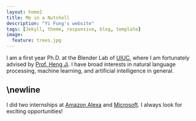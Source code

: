 ```yaml
---
layout: home2
title: Me in a Nutshell
description: "Yi Fung's website"
tags: [Jekyll, theme, responsive, blog, template]
image:
  feature: trees.jpg
---
```


I am a first year Ph.D. at the Blender Lab of <a href="https://cs.illinois.edu/" target="_blank">UIUC</a>, where I am fortunately advised by <a href="https://blender.cs.illinois.edu/hengji.html" target="_blank">Prof. Heng Ji</a>. I have broad interests in natural language processing, machine learning, and artificial intelligence in general.
## \newline 
I did two internships at <a href="https://developer.amazon.com/en-US/alexa/" target="_blank">Amazon Alexa</a> and <a href="https://www.microsoft.com/" target="_blank">Microsoft</a>. I always look for exciting opportunities!


